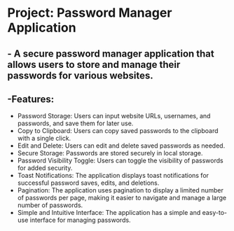# Project: Password Manager Application

## - A secure password manager application that allows users to store and manage their passwords for various websites.

## -Features:

- Password Storage: Users can input website URLs, usernames, and passwords, and save them for later use.
- Copy to Clipboard: Users can copy saved passwords to the clipboard with a single click.
- Edit and Delete: Users can edit and delete saved passwords as needed.
- Secure Storage: Passwords are stored securely in local storage.
- Password Visibility Toggle: Users can toggle the visibility of passwords for added security.
- Toast Notifications: The application displays toast notifications for successful password saves, edits, and deletions.
- Pagination: The application uses pagination to display a limited number of passwords per page, making it easier to navigate and manage a large number of passwords.
- Simple and Intuitive Interface: The application has a simple and easy-to-use interface for managing passwords.